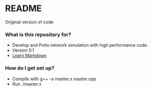 # README #

Original version of code

### What is this repository for? ###

* Develop and Potts network simulation with high performance code.
* Version 0.1
* [Learn Markdown](https://bitbucket.org/tutorials/markdowndemo)

### How do I get set up? ###

* Compile with
        g++ -o master.x master.cpp
* Run
        ./master.x
